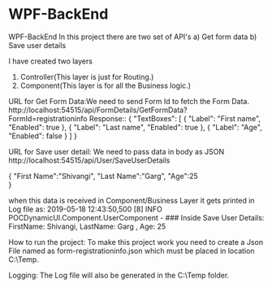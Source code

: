 # WPF-BackEnd
WPF-BackEnd
In this project there are two set of API's
a) Get form data 
b) Save user details

I have created two layers 
1. Controller(This layer is just for Routing.)
2. Component(This layer is for all the Business logic.)

URL for Get Form Data:We need to send Form Id to fetch the Form Data.
http://localhost:54515/api/FormDetails/GetFormData?FormId=registrationinfo
Response::
{
    "TextBoxes": [
        {
            "Label": "First name",
            "Enabled": true
        },
        {
            "Label": "Last name",
            "Enabled": true
        },
        {
            "Label": "Age",
            "Enabled": false
        }
    ]
}

URL for Save user detail: We need to pass data in body as JSON
http://localhost:54515/api/User/SaveUserDetails

{
	"First Name":"Shivangi",
	"Last Name":"Garg",
	"Age":25	
}

when this data is received in Component/Business Layer it gets printed in Log file as:
2019-05-18 12:43:50,500 [8] INFO  POCDynamicUI.Component.UserComponent - ### Inside Save User Details: FirstName: Shivangi, LastName: Garg , Age: 25 

How to run the project:
To make this project work you need to create a Json File named as form-registrationinfo.json which must be placed in location C:\Temp.

Logging:
The Log file will also be generated in the C:\Temp folder.
